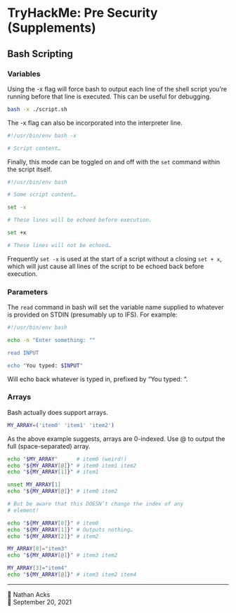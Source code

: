 # TryHackMe: Pre Security (Supplements)

## Bash Scripting

### Variables

Using the -x flag will force bash to output each line of the shell script you’re running before that line is executed. This can be useful for debugging.

```bash
bash -x ./script.sh
```

The -x flag can also be incorporated into the interpreter line.

```bash
#!/usr/bin/env bash -x

# Script content…
```

Finally, this mode can be toggled on and off with the `set` command within the script itself.

```bash
#!/usr/bin/env bash

# Some script content…

set -x

# These lines will be echoed before execution.

set +x

# These lines will not be echoed…
```

Frequently `set -x` is used at the start of a script without a closing `set + x`, which will just cause all lines of the script to be echoed back before execution.

### Parameters

The `read` command in bash will set the variable name supplied to whatever is provided on STDIN (presumably up to IFS). For example:

```bash
#!/usr/bin/env bash

echo -n "Enter something: ""

read INPUT

echo "You typed: $INPUT"
```

Will echo back whatever is typed in, prefixed by “You typed: “.

### Arrays

Bash actually does support arrays.

```bash
MY_ARRAY=('item0' 'item1' 'item2')
```

As the above example suggests, arrays are 0-indexed. Use @ to output the full (space-separated) array.

```bash
echo "$MY_ARRAY"      # item0 (weird!)
echo "${MY_ARRAY[@]}" # item0 item1 item2
echo "${MY_ARRAY[1]}" # item1

unset MY_ARRAY[1]
echo "${MY_ARRAY[@]}" # item0 item2

# But be aware that this DOESN’t change the index of any
# element!

echo "${MY_ARRAY[0]}" # item0
echo "${MY_ARRAY[1]}" # Outputs nothing…
echo "${MY_ARRAY[2]}" # item2

MY_ARRAY[0]="item3"
echo "${MY_ARRAY[@]}" # item3 item2

MY_ARRAY[3]="item4"
echo "${MY_ARRAY[@]}" # item3 item2 item4
```

- - - -

<span aria-hidden="true">👤</span> Nathan Acks  
<span aria-hidden="true">📅</span> September 20, 2021
